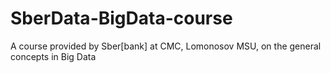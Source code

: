 # SberData-BigData-course
A course provided by Sber[bank] at CMC, Lomonosov MSU, on the general concepts in Big Data
